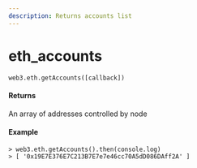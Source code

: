 ```yaml
---
description: Returns accounts list
---
```


# eth\_accounts

```
web3.eth.getAccounts([callback])
```

#### Returns

An array of addresses controlled by node

#### Example

```
> web3.eth.getAccounts().then(console.log)
> [ '0x19E7E376E7C213B7E7e7e46cc70A5dD086DAff2A' ]
```
